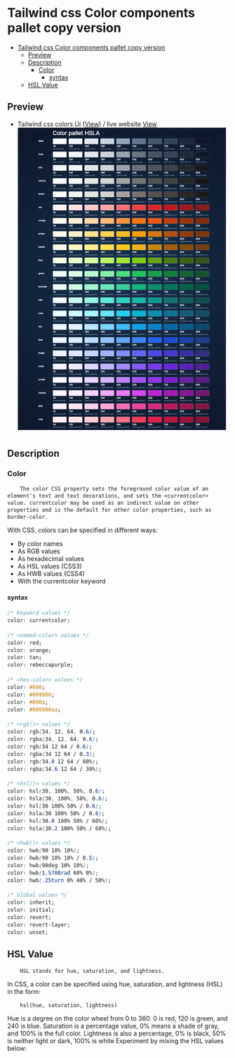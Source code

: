 # Tailwind css Color components pallet copy version 
- [Tailwind css Color components pallet copy version](#tailwind-css-color-components-pallet-copy-version)
  - [Preview](#preview)
  - [Description](#description)
    - [Color](#color)
      - [syntax](#syntax)
  - [HSL Value](#hsl-value)


## Preview

- Tailwind css colors Ui ([View](index.html)) / live website [View](https://narayandhakal09.github.io/wt-lab-assignment/Labs/lab%203/Index.html)
  ![preview](preview.png)

## Description


### Color

        The color CSS property sets the foreground color value of an element's text and text decorations, and sets the <currentcolor> value. currentcolor may be used as an indirect value on other properties and is the default for other color properties, such as border-color.

With CSS, colors can be specified in different ways:

*  By color names
* As RGB values
* As hexadecimal values
* As HSL values (CSS3)
* As HWB values (CSS4)
* With the currentcolor keyword

#### syntax


```css
/* Keyword values */
color: currentcolor;

/* <named-color> values */
color: red;
color: orange;
color: tan;
color: rebeccapurple;

/* <hex-color> values */
color: #090;
color: #009900;
color: #090a;
color: #009900aa;

/* <rgb()> values */
color: rgb(34, 12, 64, 0.6);
color: rgba(34, 12, 64, 0.6);
color: rgb(34 12 64 / 0.6);
color: rgba(34 12 64 / 0.3);
color: rgb(34.0 12 64 / 60%);
color: rgba(34.6 12 64 / 30%);

/* <hsl()> values */
color: hsl(30, 100%, 50%, 0.6);
color: hsla(30, 100%, 50%, 0.6);
color: hsl(30 100% 50% / 0.6);
color: hsla(30 100% 50% / 0.6);
color: hsl(30.0 100% 50% / 60%);
color: hsla(30.2 100% 50% / 60%);

/* <hwb()> values */
color: hwb(90 10% 10%);
color: hwb(90 10% 10% / 0.5);
color: hwb(90deg 10% 10%);
color: hwb(1.5708rad 60% 0%);
color: hwb(.25turn 0% 40% / 50%);

/* Global values */
color: inherit;
color: initial;
color: revert;
color: revert-layer;
color: unset;

```

## HSL Value

        HSL stands for hue, saturation, and lightness.
In CSS, a color can be specified using hue, saturation, and lightness (HSL) in the form:

        hsl(hue, saturation, lightness)

Hue is a degree on the color wheel from 0 to 360. 0 is red, 120 is green, and 240 is blue.
Saturation is a percentage value, 0% means a shade of gray, and 100% is the full color.
Lightness is also a percentage, 0% is black, 50% is neither light or dark, 100% is white
Experiment by mixing the HSL values below:
